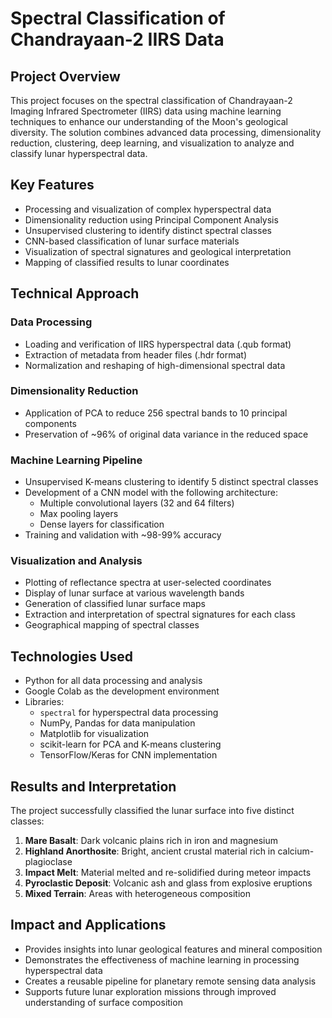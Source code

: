 # Spectral Classification of Chandrayaan-2 IIRS Data

## Project Overview
This project focuses on the spectral classification of Chandrayaan-2 Imaging Infrared Spectrometer (IIRS) data using machine learning techniques to enhance our understanding of the Moon's geological diversity. The solution combines advanced data processing, dimensionality reduction, clustering, deep learning, and visualization to analyze and classify lunar hyperspectral data.

## Key Features
- Processing and visualization of complex hyperspectral data 
- Dimensionality reduction using Principal Component Analysis
- Unsupervised clustering to identify distinct spectral classes
- CNN-based classification of lunar surface materials
- Visualization of spectral signatures and geological interpretation
- Mapping of classified results to lunar coordinates

## Technical Approach

### Data Processing
- Loading and verification of IIRS hyperspectral data (.qub format)
- Extraction of metadata from header files (.hdr format)
- Normalization and reshaping of high-dimensional spectral data

### Dimensionality Reduction
- Application of PCA to reduce 256 spectral bands to 10 principal components
- Preservation of ~96% of original data variance in the reduced space

### Machine Learning Pipeline
- Unsupervised K-means clustering to identify 5 distinct spectral classes
- Development of a CNN model with the following architecture:
  - Multiple convolutional layers (32 and 64 filters)
  - Max pooling layers
  - Dense layers for classification
- Training and validation with ~98-99% accuracy

### Visualization and Analysis
- Plotting of reflectance spectra at user-selected coordinates
- Display of lunar surface at various wavelength bands
- Generation of classified lunar surface maps
- Extraction and interpretation of spectral signatures for each class
- Geographical mapping of spectral classes

## Technologies Used
- Python for all data processing and analysis
- Google Colab as the development environment
- Libraries:
  - `spectral` for hyperspectral data processing
  - NumPy, Pandas for data manipulation
  - Matplotlib for visualization
  - scikit-learn for PCA and K-means clustering
  - TensorFlow/Keras for CNN implementation

## Results and Interpretation
The project successfully classified the lunar surface into five distinct classes:
1. **Mare Basalt**: Dark volcanic plains rich in iron and magnesium
2. **Highland Anorthosite**: Bright, ancient crustal material rich in calcium-plagioclase
3. **Impact Melt**: Material melted and re-solidified during meteor impacts
4. **Pyroclastic Deposit**: Volcanic ash and glass from explosive eruptions
5. **Mixed Terrain**: Areas with heterogeneous composition

## Impact and Applications
- Provides insights into lunar geological features and mineral composition
- Demonstrates the effectiveness of machine learning in processing hyperspectral data
- Creates a reusable pipeline for planetary remote sensing data analysis
- Supports future lunar exploration missions through improved understanding of surface composition
